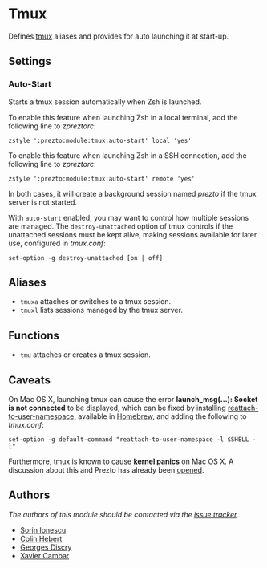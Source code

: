 Tmux
====

Defines [tmux][1] aliases and provides for auto launching it at start-up.

Settings
--------

### Auto-Start

Starts a tmux session automatically when Zsh is launched.

To enable this feature when launching Zsh in a local terminal, add the
following line to *zpreztorc*:

    zstyle ':prezto:module:tmux:auto-start' local 'yes'

To enable this feature when launching Zsh in a SSH connection, add the
following line to *zpreztorc*:

    zstyle ':prezto:module:tmux:auto-start' remote 'yes'

In both cases, it will create a background session named _prezto_ if the tmux
server is not started.

With `auto-start` enabled, you may want to control how multiple sessions are
managed. The `destroy-unattached` option of tmux controls if the unattached
sessions must be kept alive, making sessions available for later use, configured
in *tmux.conf*:

    set-option -g destroy-unattached [on | off]

Aliases
-------

  - `tmuxa` attaches or switches to a tmux session.
  - `tmuxl` lists sessions managed by the tmux server.

Functions
---------
 - `tmu` attaches or creates a tmux session.

Caveats
-------

On Mac OS X, launching tmux can cause the error **launch_msg(...): Socket is not
connected** to be displayed, which can be fixed by installing
[reattach-to-user-namespace][3], available in [Homebrew][4], and adding the
following to *tmux.conf*:

    set-option -g default-command "reattach-to-user-namespace -l $SHELL -l"

Furthermore, tmux is known to cause **kernel panics** on Mac OS X. A discussion
about this and Prezto has already been [opened][2].

Authors
-------

*The authors of this module should be contacted via the [issue tracker][5].*

  - [Sorin Ionescu](https://github.com/sorin-ionescu)
  - [Colin Hebert](https://github.com/ColinHebert)
  - [Georges Discry](https://github.com/gdiscry)
  - [Xavier Cambar](https://github.com/xcambar)

[1]: http://tmux.sourceforge.net
[2]: https://github.com/sorin-ionescu/prezto/issues/62
[3]: https://github.com/ChrisJohnsen/tmux-MacOSX-pasteboard
[4]: https://github.com/mxcl/homebrew
[5]: https://github.com/sorin-ionescu/prezto/issues


